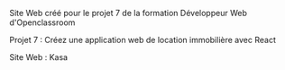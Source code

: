 Site Web créé pour le projet 7 de la formation Développeur Web d'Openclassroom

Projet 7 : Créez une application web de location immobilière avec React

Site Web : Kasa
